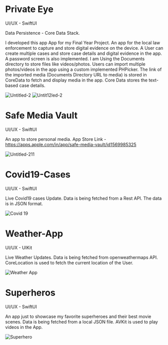 # Private Eye

UI/UX - SwiftUI

Data Persistence - Core Data Stack.

I developed this app App for my Final Year Project.
An app for the local law enforcement to capture and store digital evidence on the device. A User can create multiple cases and store case details and digital evidence in the app. A password screen is also implemented.
I am Using the Documents directory to store files like videos/photos. Users can import multiple photos/videos in the app using a custom implemented PHPicker. The link of the imported media (Documents Directory URL to media) is stored in CoreData to fetch and display media in the app. Core Data stores the text-based case details.

![Untitled-2](https://user-images.githubusercontent.com/50924430/124125273-552b6900-da71-11eb-9dcf-9d96b99d7a86.png)
![Untit12led-2](https://user-images.githubusercontent.com/50924430/124126939-14ccea80-da73-11eb-86ad-1414d1aeaa9b.png)

# Safe Media Vault

UI/UX - SwiftUI

An app to store personal media.
App Store Link - https://apps.apple.com/in/app/safe-media-vault/id1569985325

![Untitled-211](https://user-images.githubusercontent.com/50924430/124319302-eb46b880-db71-11eb-936a-6b602505bbd5.png)

# Covid19-Cases

UI/UX - SwiftUI

Live Covid19 cases Update.
Data is being fetched from a Rest API. 
The data is in JSON format.

![Covid 19](https://user-images.githubusercontent.com/50924430/118238152-c3ae6a80-b4b5-11eb-96ac-338b06a48ff8.png)

# Weather-App

UI/UX - UIKit

Live Weather Updates.
Data is being fetched from openweathermaps API. 
CoreLocation is used to fetch the current location of the User.

![Weather App](https://user-images.githubusercontent.com/50924430/118238764-9b733b80-b4b6-11eb-9cb0-b2839aee6ffc.png)

# Superheros

UI/UX - SwiftUI

An app just to showcase my favorite superheroes and their best movie scenes. 
Data is being fetched from a local JSON file.
AVKit is used to play videos in the App.

![Superhero](https://user-images.githubusercontent.com/50924430/118241726-1b4ed500-b4ba-11eb-8dcc-63e4d622e328.png)

